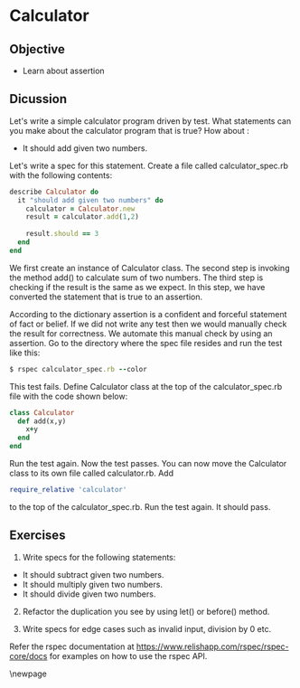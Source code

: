 # Calculator #

## Objective ##

- Learn about assertion

## Dicussion ##

Let's write a simple calculator program driven by test. What statements can you make about the calculator program that is true? How about :

*  It should add given two numbers.

Let's write a spec for this statement. Create a file called calculator_spec.rb with the following contents:

```ruby
describe Calculator do
  it "should add given two numbers" do
    calculator = Calculator.new
    result = calculator.add(1,2)
    
    result.should == 3
  end
end
```

We first create an instance of Calculator class. The second step is invoking the method add() to calculate sum of two numbers. The third step is checking if the result is the same as we expect. In this step, we have converted the statement that is true to an assertion.

According to the dictionary assertion is a confident and forceful statement of fact or belief. If we did not write any test then we would manually check the result for correctness. We automate this manual check by using an assertion. Go to the directory where the spec file resides and run the test like this:

```ruby
$ rspec calculator_spec.rb --color
```

This test fails. Define Calculator class at the top of the calculator_spec.rb file with the code shown below:

```ruby
class Calculator
  def add(x,y)
    x+y
  end
end
```

Run the test again. Now the test passes. You can now move the Calculator class to its own file called calculator.rb. Add

```ruby
require_relative 'calculator'
```

to the top of the calculator_spec.rb. Run the test again. It should pass.

## Exercises ##

1. Write specs for the following statements:

*  It should subtract given two numbers.
*  It should multiply given two numbers.
*  It should divide given two numbers.

2. Refactor the duplication you see by using let() or before() method.

3. Write specs for edge cases such as invalid input, division by 0 etc.

Refer the rspec documentation at https://www.relishapp.com/rspec/rspec-core/docs for examples on how to use the rspec API.

\newpage
